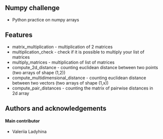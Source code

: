 ## Numpy challenge
- Python practice on numpy arrays


## Features
* matrix_multiplication - multiplication of 2 matrices
* multiplication_check - check if it is possible to multiply your list of matrices
* multiply_matrices - multiplication of list of matrices
* compute_2d_distance - counting euclidean distance between two points (two arrays of shape (1,2))
* compute_multidimensional_distance - counting euclidean distance between two vectors (two arrays of shape (1,x))
* compute_pair_distances - counting the matrix of pairwise distances in 2d array


## Authors and acknowledgements
#### Main contributor
* Valeriia Ladyhina



